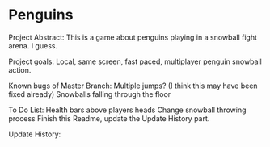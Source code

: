 # Penguins

Project Abstract:
 This is a game about penguins playing in a snowball fight arena. I guess. 

Project goals:
 Local, same screen, fast paced, multiplayer penguin snowball action.
 
Known bugs of Master Branch:
  Multiple jumps? (I think this may have been fixed already)
  Snowballs falling through the floor

To Do List:
  Health bars above players heads
  Change snowball throwing process
  Finish this Readme, update the Update History part.

Update History:
